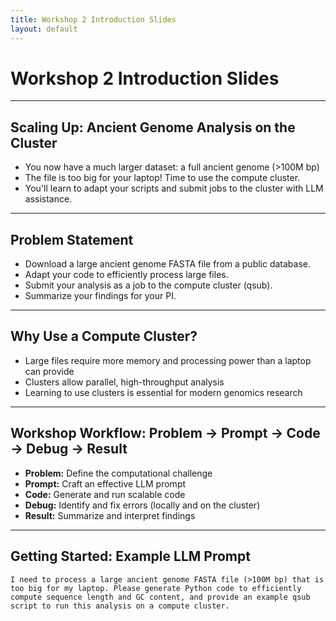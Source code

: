 ```yaml
---
title: Workshop 2 Introduction Slides
layout: default
---
```


# Workshop 2 Introduction Slides

---

## Scaling Up: Ancient Genome Analysis on the Cluster

- You now have a much larger dataset: a full ancient genome (>100M bp)
- The file is too big for your laptop! Time to use the compute cluster.
- You'll learn to adapt your scripts and submit jobs to the cluster with LLM assistance.

---

## Problem Statement

- Download a large ancient genome FASTA file from a public database.
- Adapt your code to efficiently process large files.
- Submit your analysis as a job to the compute cluster (qsub).
- Summarize your findings for your PI.

---

## Why Use a Compute Cluster?

- Large files require more memory and processing power than a laptop can provide
- Clusters allow parallel, high-throughput analysis
- Learning to use clusters is essential for modern genomics research

---

## Workshop Workflow: Problem → Prompt → Code → Debug → Result

- **Problem:** Define the computational challenge
- **Prompt:** Craft an effective LLM prompt
- **Code:** Generate and run scalable code
- **Debug:** Identify and fix errors (locally and on the cluster)
- **Result:** Summarize and interpret findings

---

## Getting Started: Example LLM Prompt

```
I need to process a large ancient genome FASTA file (>100M bp) that is too big for my laptop. Please generate Python code to efficiently compute sequence length and GC content, and provide an example qsub script to run this analysis on a compute cluster.
```
